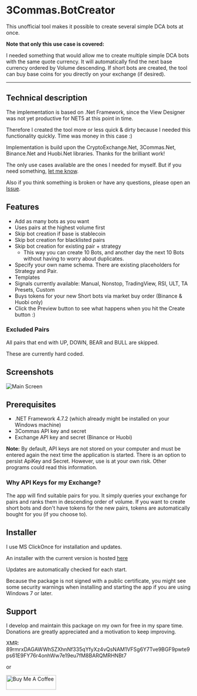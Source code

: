 # 3Commas.BotCreator

This unofficial tool makes it possible to create several simple DCA bots at once.

**Note that only this use case is covered:**

I needed something that would allow me to create multiple simple DCA bots with the same quote currency. It will automatically find the next base currency ordered by Volume descending.
If short bots are created, the tool can buy base coins for you directly on your exchange (if desired).



---

## Technical description

The implementation is based on .Net Framework, since the View Designer was not yet productive for NET5 at this point in time.

Therefore I created the tool more or less quick & dirty because I needed this functionality quickly. Time was money in this case :)

Implementation is build upon the CryptoExchange.Net, 3Commas.Net, Binance.Net and Huobi.Net libraries. Thanks for the brilliant work!

The only use cases available are the ones I needed for myself. But if you need something, [let me know](https://github.com/MarcDrexler/3Commas.BotCreator/issues).

Also if you think something is broken or have any questions, please open an [Issue](https://github.com/MarcDrexler/3Commas.BotCreator/issues).

## Features

- Add as many bots as you want
- Uses pairs at the highest volume first
- Skip bot creation if base is stablecoin
- Skip bot creation for blacklisted pairs
- Skip bot creation for existing pair + strategy
    - This way you can create 10 Bots, and another day the next 10 Bots without having to worry about duplicates.
- Specify your own name schema. There are existing placeholders for Strategy and Pair.
- Templates
- Signals currently available: Manual, Nonstop, TradingView, RSI, ULT, TA Presets, Custom
- Buys tokens for your new Short bots via market buy order (Binance & Huobi only)
- Click the Preview button to see what happens when you hit the Create button :)

### Excluded Pairs

All pairs that end with UP, DOWN, BEAR and BULL are skipped.

These are currently hard coded.

## Screenshots

![Main Screen](https://github.com/MarcDrexler/3Commas.BotCreator/blob/master/screenshots/Mainscreen.png)

## Prerequisites

- .NET Framework 4.7.2 (which already might be installed on your Windows machine)
- 3Commas API key and secret
- Exchange API key and secret (Binance or Huobi)

**Note:** By default, API keys are not stored on your computer and must be entered again the next time the application is started. 
There is an option to persist ApiKey and Secret. However, use is at your own risk. Other programs could read this information.

### Why API Keys for my Exchange?

The app will find suitable pairs for you. It simply queries your exchange for pairs and ranks them in descending order of volume.
If you want to create short bots and don't have tokens for the new pairs, tokens are automatically bought for you (if you choose to).

## Installer

I use MS ClickOnce for installation and updates.

An installer with the current version is hosted [here](https://marcdrexler.blob.core.windows.net/botcreator/BotCreator.application)

Updates are automatically checked for each start.

Because the package is not signed with a public certificate, you might see some security warnings when installing and starting the app if you are using Windows 7 or later.

## Support

I develop and maintain this package on my own for free in my spare time.
Donations are greatly appreciated and a motivation to keep improving.

XMR: 89rmrxDAGAWWhSZXhnNf335qYfyXz4vQsNAM1VFSg6Y7Tve9BGF9pwte9ps61E9FY76r4onhWw7e19eu7fM8BARQMRHNBt7

or

<a href="https://www.buymeacoffee.com/marcdrexler" target="_blank"><img width="136" height="40" src="https://cdn.buymeacoffee.com/buttons/v2/default-orange.png" alt="Buy Me A Coffee" style="height: 40px !important;width: 136px !important;" ></a>



